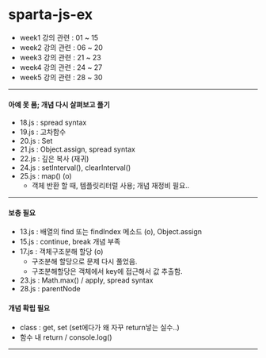 # sparta-js-ex

- week1 강의 관련 : 01 ~ 15
- week2 강의 관련 : 06 ~ 20
- week3 강의 관련 : 21 ~ 23
- week4 강의 관련 : 24 ~ 27
- week5 강의 관련 : 28 ~ 30

---

#### 아예 못 품; 개념 다시 살펴보고 풀기

- 18.js : spread syntax
- 19.js : 고차함수
- 20.js : Set
- 21.js : Object.assign, spread syntax
- 22.js : 깊은 복사 (재귀)
- 24.js : setInterval(), clearInterval()
- 25.js : map() (o)
  - 객체 반환 할 때, 템플릿리터럴 사용; 개념 재정비 필요..

---

#### 보충 필요

- 13.js : 배열의 find 또는 findIndex 메소드 (o), Object.assign
- 15.js : continue, break 개념 부족
- 17.js : 객체구조분해 할당 (o)
  - 구조분해 할당으로 문제 다시 풀었음.
  - 구조분해할당은 객체에서 key에 접근해서 값 추출함.
- 23.js : Math.max() / apply, spread syntax
- 28.js : parentNode

#### 개념 확립 필요

- class : get, set (set에다가 왜 자꾸 return넣는 실수..)
- 함수 내 return / console.log()

---
